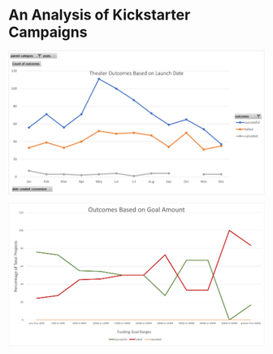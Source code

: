 # An Analysis of Kickstarter Campaigns

![Theater Outcomes vs Launch](/resources/theater_outcomes_vs_launch.png)



![Project Outcomes vs Goal Amounts](/resources/outcomes_vs_goals.png)




